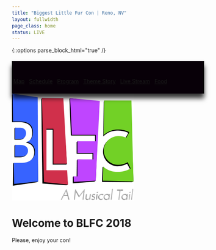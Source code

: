 ```yaml
---
title: "Biggest Little Fur Con | Reno, NV"
layout: fullwidth
page_class: home
status: LIVE
---
```

{::options parse_block_html="true" /}

<div id="home-btn-bar" class="textcenter">

<a class="button" href="/map/">Map</a>
<a class="button" href="http://api.goblfc.org/schedule.php" target="_blank">Schedule</a>
<a class="button" href="/program.pdf" target="_blank">Program</a>
<a class="button" href="/theme/story-thursday">Theme Story</a>
<a class="button" href="https://www.youtube.com/c/BiggestlittlefurconOrg/live" target="_blank">Live Stream</a>
<a class="button" href="/restaurants/" target="_blank">Food</a>

</div>

<div id="curtain-wrap">

<div id="home-curtain-top"></div>
<div id="home-curtain-left"></div>
<div id="home-curtain-right"></div>

<div id="home-stage2" class="big-chunk textcenter">
<div id="home-stage-content">

<img src="/assets/theme/BLFC2018-logo-s.png" alt="BLFC the Musical - Now Showing">

<h1>Welcome to BLFC 2018</h1>

<p>Please, enjoy your con!</p>

</div>
</div>

</div>

<style>
#home-btn-bar {
  padding: 30px 0 10px;
  margin-top: 20px;
  position: relative;
  background: #080008;
  z-index: 40;
  box-shadow: 0 12px 12px rgba(0,0,0,0.8);
}
#curtain-wrap {
  position: relative;
}
#home-curtain-left, #home-curtain-right, #home-curtain-top {
  position: absolute;
}
#home-stage-content img {
  height: auto;
}
#home-curtain-top {
  top: -10px;
}
#home-curtain-left, #home-curtain-right {
  top: 50px;
  width: 23vw;
  height: 80vh;
}
a.button {
  margin: 4px;
}
</style>
